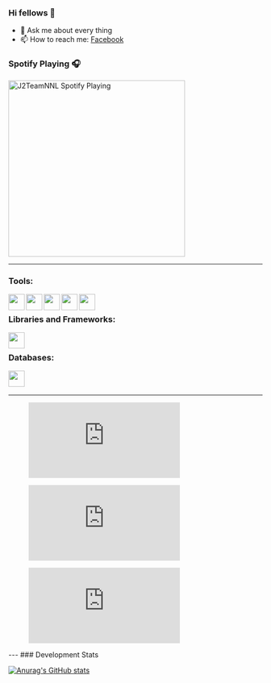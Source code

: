 ### Hi fellows 👋
- 💬 Ask me about every thing
- 📫 How to reach me: [Facebook]
### Spotify Playing 🎧
[<img src="https://spotify-playing-git-master.j2teamnnl.vercel.app/api/spotify-playing" alt="J2TeamNNL Spotify Playing" width="350" />](https://open.spotify.com/user/31ghget3jspvgpjwbv5pcwli3smab)

---

### Tools:
<img align='left' height="32" width="32" src="https://cdn.jsdelivr.net/npm/simple-icons@4.8.0/icons/sublimetext.svg" />
<img align='left' height="32" width="32" src="https://cdn.jsdelivr.net/npm/simple-icons@4.8.0/icons/phpstorm.svg" />
<img align='left' height="32" width="32" src="https://cdn.jsdelivr.net/npm/simple-icons@4.8.0/icons/xampp.svg" />
<img align='left' height="32" width="32" src="https://cdn.jsdelivr.net/npm/simple-icons@4.8.0/icons/postman.svg" />
<img align='left' height="32" width="32" src="https://cdn.jsdelivr.net/npm/simple-icons@4.8.0/icons/visualstudiocode.svg" />
<br>

### Libraries and Frameworks:
<img align='left' height="32" width="32" src="https://cdn.jsdelivr.net/npm/simple-icons@4.8.0/icons/laravel.svg" />
<br>

### Databases:
<img align='left' height="32" width="32" src="https://cdn.jsdelivr.net/npm/simple-icons@4.8.0/icons/mysql.svg" />
<br>
<br>

---
<figure><embed src="https://wakatime.com/share/@ce1dd1f2-32f7-4b3a-b1ac-d07601d59407/a00aacf9-33b1-4e11-9b73-01ecce48dbcf.svg"></embed></figure>

<figure><embed src="https://wakatime.com/share/@ce1dd1f2-32f7-4b3a-b1ac-d07601d59407/38516e99-d67b-496f-bc93-da8c9f2823bb.svg"></embed></figure>
<figure><embed src="https://wakatime.com/share/@ce1dd1f2-32f7-4b3a-b1ac-d07601d59407/27d5a081-d0ce-48fa-980b-2bb214f41c93.svg"></embed></figure>
---
### Development Stats
<!--START_SECTION:waka-->

[![Anurag's GitHub stats](https://github-readme-stats.vercel.app/api?username=baitaptoan53)](https://github.com/baitaptoan53/Laravel_tutorial)
<!--END_SECTION:waka-->

[Facebook]:        https://www.facebook.com/xuanngoc.22
